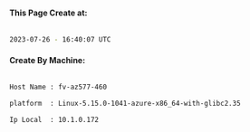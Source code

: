 
   
#### This Page Create at:

```bash

2023-07-26 - 16:40:07 UTC

```

#### Create By Machine:

```bash

Host Name : fv-az577-460

platform  : Linux-5.15.0-1041-azure-x86_64-with-glibc2.35

Ip Local  : 10.1.0.172

```

